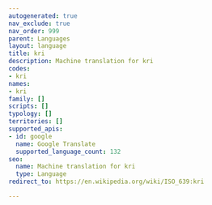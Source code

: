 ```yaml
---
autogenerated: true
nav_exclude: true
nav_order: 999
parent: Languages
layout: language
title: kri
description: Machine translation for kri
codes:
- kri
names:
- kri
family: []
scripts: []
typology: []
territories: []
supported_apis:
- id: google
  name: Google Translate
  supported_language_count: 132
seo:
  name: Machine translation for kri
  type: Language
redirect_to: https://en.wikipedia.org/wiki/ISO_639:kri

---
```


